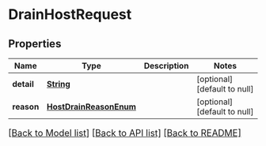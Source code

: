 # DrainHostRequest
## Properties

Name | Type | Description | Notes
------------ | ------------- | ------------- | -------------
**detail** | [**String**](string.md) |  | [optional] [default to null]
**reason** | [**HostDrainReasonEnum**](HostDrainReasonEnum.md) |  | [optional] [default to null]

[[Back to Model list]](../README.md#documentation-for-models) [[Back to API list]](../README.md#documentation-for-api-endpoints) [[Back to README]](../README.md)

<style>
     p, ul, ol, li { font-size: 18px !important;}
</style>

